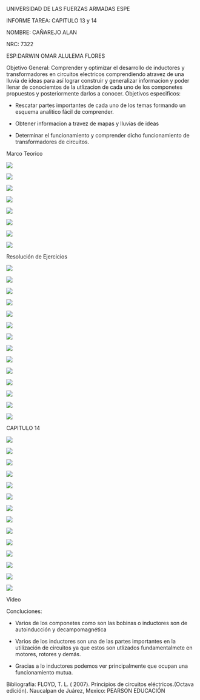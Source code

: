 UNIVERSIDAD DE LAS FUERZAS ARMADAS ESPE

INFORME TAREA: CAPITULO 13 y 14

NOMBRE: CAÑAREJO ALAN

NRC: 7322

ESP:DARWIN OMAR ALULEMA FLORES

Objetivo General: Comprender y optimizar el desarrollo  de  inductores y transformadores en circuitos electricos  comprendiendo atravez de una lluvia de ideas para así lograr construir y generalizar informacion y poder llenar de conociemtos de la utlizacion de cada uno de los componetes propuestos y posteriormente darlos a conocer.
Objetivos especificos:

* Rescatar partes importantes de cada uno de los temas formando un esquema analitico fácil de comprender.

* Obtener informacion a travez de mapas y lluvias de ideas 

* Determinar el funcionamiento y comprender dicho funcionamiento de transformadores de circuitos.

Marco Teorico

![](https://github.com/aicanarejo/-Informe-7/blob/main/29.png)

![](https://github.com/aicanarejo/-Informe-7/blob/main/30.png)

![](https://github.com/aicanarejo/-Informe-7/blob/main/31.png)

![](https://github.com/aicanarejo/-Informe-7/blob/main/32.png)

![](https://github.com/aicanarejo/-Informe-7/blob/main/33.png)

![](https://github.com/aicanarejo/-Informe-7/blob/main/34.png)

![](https://github.com/aicanarejo/-Informe-7/blob/main/35.png)

![](https://github.com/aicanarejo/-Informe-7/blob/main/36.png)


Resolución de Ejercicios


![](https://github.com/aicanarejo/-Informe-7/blob/main/1.png)

![](https://github.com/aicanarejo/-Informe-7/blob/main/2.png)

![](https://github.com/aicanarejo/-Informe-7/blob/main/3.png)

![](https://github.com/aicanarejo/-Informe-7/blob/main/4.png)

![](https://github.com/aicanarejo/-Informe-7/blob/main/5.png)

![](https://github.com/aicanarejo/-Informe-7/blob/main/6.png)

![](https://github.com/aicanarejo/-Informe-7/blob/main/7.png)

![](https://github.com/aicanarejo/-Informe-7/blob/main/8.png)

![](https://github.com/aicanarejo/-Informe-7/blob/main/9.png)

![](https://github.com/aicanarejo/-Informe-7/blob/main/10.png)

![](https://github.com/aicanarejo/-Informe-7/blob/main/11.png)

![](https://github.com/aicanarejo/-Informe-7/blob/main/12.png)

![](https://github.com/aicanarejo/-Informe-7/blob/main/13.png)

![](https://github.com/aicanarejo/-Informe-7/blob/main/14.png)

CAPITULO 14

![](https://github.com/aicanarejo/-Informe-7/blob/main/15.png)

![](https://github.com/aicanarejo/-Informe-7/blob/main/16.png)

![](https://github.com/aicanarejo/-Informe-7/blob/main/17.png)

![](https://github.com/aicanarejo/-Informe-7/blob/main/18.png)

![](https://github.com/aicanarejo/-Informe-7/blob/main/19.png)

![](https://github.com/aicanarejo/-Informe-7/blob/main/20.png)

![](https://github.com/aicanarejo/-Informe-7/blob/main/21.png)

![](https://github.com/aicanarejo/-Informe-7/blob/main/22.png)

![](https://github.com/aicanarejo/-Informe-7/blob/main/23.png)

![](https://github.com/aicanarejo/-Informe-7/blob/main/24.png)

![](https://github.com/aicanarejo/-Informe-7/blob/main/25.png)

![](https://github.com/aicanarejo/-Informe-7/blob/main/26.png)

![](https://github.com/aicanarejo/-Informe-7/blob/main/27.png)

![](https://github.com/aicanarejo/-Informe-7/blob/main/28.png)


Video

Concluciones:

* Varios de los componetes como son las bobinas o inductores son de autoinducción y decampomagnética

* Varios de los inductores son una de las partes importantes en la utilización de circuitos ya que estos son utlizados fundamentalmete en motores, rotores y demás.

* Gracias a lo inductores podemos ver principalmente que ocupan una funcionamiento mutua.

Bibliografia:
FLOYD, T. L. ( 2007). Principios de circuitos eléctricos.(Octava edición). Naucalpan de Juárez, Mexico: PEARSON EDUCACIÓN
